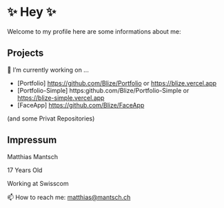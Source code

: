 # ✨ Hey ✨ 


 Welcome to my profile here are some informations about me:

## Projects  
  
🔭 I’m currently working on ...

 - [Portfolio] https://github.com/Blize/Portfolio or https://blize.vercel.app
 - [Portfolio-Simple] https:github.com/Blize/Portfolio-Simple or https://blize-simple.vercel.app
 - [FaceApp] https://github.com/Blize/FaceApp

(and some Privat Repositories)
  
## Impressum

Matthias Mantsch

17 Years Old

Working at Swisscom

📫 How to reach me: matthias@mantsch.ch


